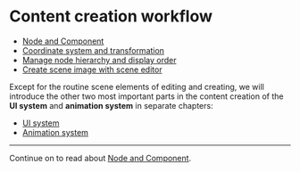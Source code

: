 # Content creation workflow


- [Node and Component](node-component.md)
- [Coordinate system and transformation](transform.md)
- [Manage node hierarchy and display order](node-tree.md)
- [Create scene image with scene editor](scene-editing.md)

Except for the routine scene elements of editing and creating, we will introduce the other two most important parts in the content creation of the **UI system** and **animation system** in separate chapters:

- [UI system](../ui/index.md)
- [Animation system](../animation/index.md)


---

Continue on to read about [Node and Component](node-component.md).
